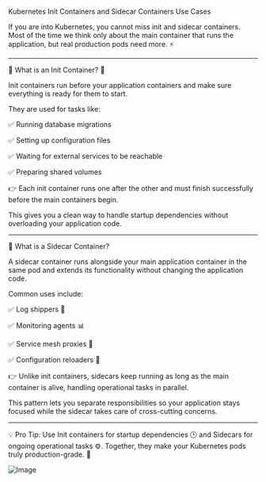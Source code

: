 Kubernetes Init Containers and Sidecar Containers Use Cases

If you are into Kubernetes, you cannot miss init and sidecar containers. Most of the time we think only about the main container that runs the application, but real production pods need more. ⚡


---

🔹 What is an Init Container? 🫙 

Init containers run before your application containers and make sure everything is ready for them to start.

They are used for tasks like:

✅ Running database migrations

✅ Setting up configuration files

✅ Waiting for external services to be reachable

✅ Preparing shared volumes

👉 Each init container runs one after the other and must finish successfully before the main containers begin.

This gives you a clean way to handle startup dependencies without overloading your application code.


---

🔹 What is a Sidecar Container?

A sidecar container runs alongside your main application container in the same pod and extends its functionality without changing the application code.

Common uses include:

✅ Log shippers 📜

✅ Monitoring agents 📊

✅ Service mesh proxies 🔗

✅ Configuration reloaders 🔄

👉 Unlike init containers, sidecars keep running as long as the main container is alive, handling operational tasks in parallel.

This pattern lets you separate responsibilities so your application stays focused while the sidecar takes care of cross-cutting concerns.


---

💡 Pro Tip: Use Init containers for startup dependencies 🕒 and Sidecars for ongoing operational tasks ⚙️. Together, they make your Kubernetes pods truly production-grade. 🚀


![Image](https://github.com/user-attachments/assets/505e707f-45d3-489c-9a86-50e20eae4cf0)
